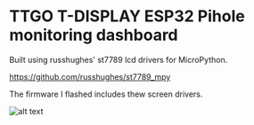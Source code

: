 # TTGO T-DISPLAY ESP32 Pihole monitoring dashboard

Built using russhughes' st7789 lcd drivers for MicroPython.

https://github.com/russhughes/st7789_mpy

The firmware I flashed includes thew screen drivers.


![alt text](https://github.com/AlexNikolaidis/ESP32_PiHole_Monitor/edit/master/IMG.heic?raw=true)
